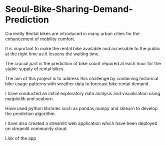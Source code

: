 # Seoul-Bike-Sharing-Demand-Prediction
Currently Rental bikes are introduced in many urban cities for the enhancement of mobility comfort.

It is important to make the rental bike available and accessible to the public at the right time as it lessens the waiting time.

The crucial part is the prediction of bike count required at each hour for the stable supply of rental bikes.

The aim of this project is to address this challenge by combining historical bike usage patterns with weather data to forecast bike rental demand.

I have conducted an initial exploratory data analysis and visualisation using matplotlib and seaborn.

Have used python libraries such as pandas,numpy and sklearn to develop the prediction algorithm.

I have also created a streamlit web application which have been deployed on streamlit community cloud.

Link of the app 



